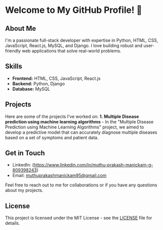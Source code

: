 # Welcome to My GitHub Profile! 👋

## About Me
I'm a passionate full-stack developer with expertise in Python, HTML, CSS, JavaScript, React.js, MySQL, and Django. I love building robust and user-friendly web applications that solve real-world problems.

## Skills
- **Frontend:** HTML, CSS, JavaScript, React.js
- **Backend:** Python, Django
- **Database:** MySQL

## Projects
Here are some of the projects I've worked on:
**1. Multiple Disease prediction using machine learning algorithms** - In the "Multiple Disease Prediction using Machine Learning Algorithms" project, we aimed to develop a predictive model that can accurately diagnose multiple diseases based on a set of symptoms and patient data.

## Get in Touch
- LinkedIn: (https://www.linkedin.com/in/muthu-prakash-manickam-g-809398243)
- Email: muthuprakashmanickam95@gmail.com

Feel free to reach out to me for collaborations or if you have any questions about my projects.

## License
This project is licensed under the MIT License - see the [LICENSE](LICENSE) file for details.
